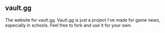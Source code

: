 ## vault.gg
The website for vault.gg. 
Vault.gg is just a project I've made for game news, especially in schools. 
Feel free to fork and use it for your own. 
